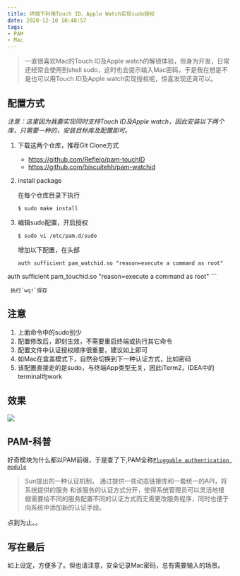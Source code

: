 ```yaml
---
title: 终端下利用Touch ID，Apple Watch实现sudo授权
date: 2020-12-10 10:48:57
tags:
- PAM
- Mac
---
```


> 一直很喜欢Mac的Touch ID及Apple watch的解锁体验，但身为开发，日常还经常会使用到shell sudo，这时也会提示输入Mac密码，于是我在想是不是也可以用Touch ID及Apple watch实现授权呢，惊喜发现还真可以。


## 配置方式

*注意：这里因为我要实现同时支持Touch ID及Apple watch，因此安装以下两个库，只需要一种的，安装目标库及配置即可。*

1. 下载这两个仓库，推荐Git Clone方式
	- https://github.com/Reflejo/pam-touchID
	- https://github.com/biscuitehh/pam-watchid

2. install package
	
	在每个仓库目录下执行
	
	```
	$ sudo make install
	```
	
3. 编辑sudo配置，开启授权

    ```
    $ sudo vi /etc/pam.d/sudo
   
    ```
    
    增加以下配置，在头部
    
    ```
    auth sufficient pam_watchid.so "reason=execute a command as root"
auth sufficient pam_touchid.so "reason=execute a command as root"
    ```
     
     执行`wq!`保存
 
 
## 注意
 
 1. 上面命令中的sudo别少
 2. 配置修改后，即刻生效，不需要重启终端或执行其它命令
 2. 配置文件中认证授权顺序很重要，建议如上即可
 3. 如Mac在盒盖模式下，自然会切换到下一种认证方式，比如密码
 4. 该配置直接走的是sudo，与终端App类型无关，因此iTerm2，IDEA中的terminal均work
 
##  效果

 
 ![](https://static.1991421.cn/2020/2020-12-10-174011.gif)

## PAM-科普
好奇模块为什么都以PAM前缀，于是查了下,PAM全称[`Pluggable authentication module`](https://en.wikipedia.org/wiki/Pluggable_authentication_module)

> Sun提出的一种认证机制，
通过提供一些动态链接库和一套统一的API，将系统提供的服务 和该服务的认证方式分开，使得系统管理员可以灵活地根据需要给不同的服务配置不同的认证方式而无需更改服务程序，同时也便于向系统中添加新的认证手段。

点到为止。。

## 写在最后
如上设定，方便多了。但也请注意，安全记录Mac密码，总有需要输入的场景。